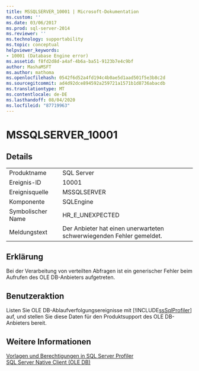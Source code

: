 ```yaml
---
title: MSSQLSERVER_10001 | Microsoft-Dokumentation
ms.custom: ''
ms.date: 03/06/2017
ms.prod: sql-server-2014
ms.reviewer: ''
ms.technology: supportability
ms.topic: conceptual
helpviewer_keywords:
- 10001 (Database Engine error)
ms.assetid: f8fd2d8d-a4af-4b6a-ba51-9123b7e4c9bf
author: MashaMSFT
ms.author: mathoma
ms.openlocfilehash: 0542f6d52a4fd194c4b0ae5d1aad501f5e3b8c2d
ms.sourcegitcommit: ad4d92dce894592a259721a1571b1d8736abacdb
ms.translationtype: MT
ms.contentlocale: de-DE
ms.lasthandoff: 08/04/2020
ms.locfileid: "87719963"
---
```

# <a name="mssqlserver_10001"></a>MSSQLSERVER_10001
    
## <a name="details"></a>Details  
  
|||  
|-|-|  
|Produktname|SQL Server|  
|Ereignis-ID|10001|  
|Ereignisquelle|MSSQLSERVER|  
|Komponente|SQLEngine|  
|Symbolischer Name|HR_E_UNEXPECTED|  
|Meldungstext|Der Anbieter hat einen unerwarteten schwerwiegenden Fehler gemeldet.|  
  
## <a name="explanation"></a>Erklärung  
 Bei der Verarbeitung von verteilten Abfragen ist ein generischer Fehler beim Aufrufen des OLE DB-Anbieters aufgetreten.  
  
## <a name="user-action"></a>Benutzeraktion  
 Listen Sie OLE DB-Ablaufverfolgungsereignisse mit [!INCLUDE[ssSqlProfiler](../../includes/sssqlprofiler-md.md)] auf, und stellen Sie diese Daten für den Produktsupport des OLE DB-Anbieters bereit.  
  
## <a name="see-also"></a>Weitere Informationen  
 [Vorlagen und Berechtigungen in SQL Server Profiler](../../tools/sql-server-profiler/sql-server-profiler-templates-and-permissions.md)   
 [SQL Server Native Client &#40;OLE DB&#41;](../native-client/ole-db/sql-server-native-client-ole-db.md)  
  
  
